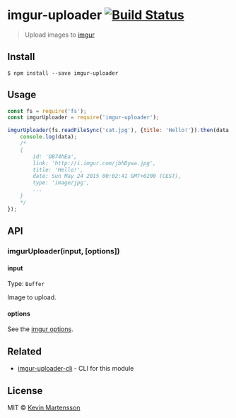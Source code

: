 # imgur-uploader [![Build Status](https://travis-ci.org/kevva/imgur-uploader.svg?branch=master)](https://travis-ci.org/kevva/imgur-uploader)

> Upload images to [imgur](http://imgur.com)


## Install

```
$ npm install --save imgur-uploader
```


## Usage

```js
const fs = require('fs');
const imgurUploader = require('imgur-uploader');

imgurUploader(fs.readFileSync('cat.jpg'), {title: 'Hello!'}).then(data => {
	console.log(data);
	/*
	{
		id: 'OB74hEa',
		link: 'http://i.imgur.com/jbhDywa.jpg',
		title: 'Hello!',
		date: Sun May 24 2015 00:02:41 GMT+0200 (CEST),
		type: 'image/jpg',
		...
	}
	*/
});
```


## API

### imgurUploader(input, [options])

#### input

Type: `Buffer`

Image to upload.

#### options

See the [imgur options](https://api.imgur.com/endpoints/image).


## Related

* [imgur-uploader-cli](https://github.com/kevva/imgur-uploader-cli) - CLI for this module


## License

MIT © [Kevin Martensson](http://github.com/kevva)
